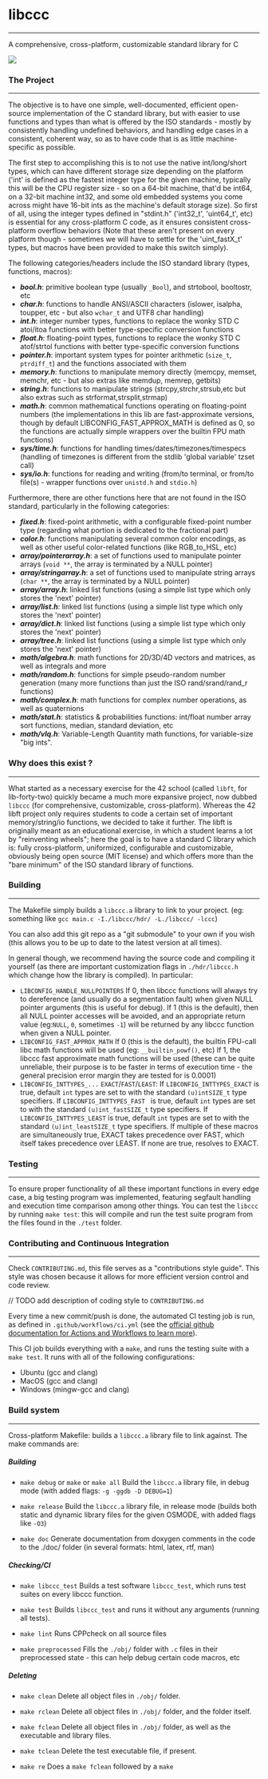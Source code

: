 # libccc
---
A comprehensive, cross-platform, customizable standard library for C

<a href="https://github.com/LexouDuck/libccc/actions">
	<img src="https://github.com/LexouDuck/libccc/workflows/CI+CD/badge.svg" />
</a>



### The Project
---
The objective is to have one simple, well-documented, efficient open-source implementation of the C standard library, but with easier to use functions and types than what is offered by the ISO standards - mostly by consistently handling undefined behaviors, and handling edge cases in a consistent, coherent way, so as to have code that is as little machine-specific as possible.

The first step to accomplishing this is to not use the native int/long/short types, which can have different storage size depending on the platform
('int' is defined as the fastest integer type for the given machine, typically this will be the CPU register size - so on a 64-bit machine, that'd be int64, on a 32-bit machine int32, and some old embedded systems you come across might have 16-bit ints as the machine's default storage size). So first of all, using the integer types defined in "stdint.h" ('int32_t', 'uint64_t', etc) is essential for any cross-platform C code, as it ensures consistent cross-platform overflow behaviors (Note that these aren't present on every platform though - sometimes we will have to settle for the 'uint_fastX_t' types, but macros have been provided to make this switch simply).

The following categories/headers include the ISO standard library (types, functions, macros):
* _**bool.h**_: primitive boolean type (usually `_Bool`), and strtobool, booltostr, etc
* _**char.h**_: functions to handle ANSI/ASCII characters (islower, isalpha, toupper, etc - but also `wchar_t` and UTF8 char handling)
* _**int.h**_: integer number types, functions to replace the wonky STD C atoi/itoa functions with better type-specific conversion functions
* _**float.h**_: floating-point types, functions to replace the wonky STD C atof/strtol functions with better type-specific conversion functions
* _**pointer.h**_: important system types for pointer arithmetic (`size_t`, `ptrdiff_t`) and the functions associated with them
* _**memory.h**_: functions to manipulate memory directly (memcpy, memset, memchr, etc - but also extras like memdup, memrep, getbits)
* _**string.h**_: functions to manipulate strings (strcpy,strchr,strsub,etc but also extras such as strformat,strsplit,strmap)
* _**math.h**_: common mathematical functions operating on floating-point numbers (the implementations in this lib are fast-approximate versions, though by default LIBCONFIG_FAST_APPROX_MATH is defined as 0, so the functions are actually simple wrappers over the builtin FPU math functions)
* _**sys/time.h**_: functions for handling times/dates/timezones/timespecs (handling of timezones is different from the stdlib 'global variable' tzset call)
* _**sys/io.h**_: functions for reading and writing (from/to terminal, or from/to file(s) - wrapper functions over `unistd.h` and `stdio.h`)

Furthermore, there are other functions here that are not found in the ISO standard, particularly in the following categories:
* _**fixed.h**_: fixed-point arithmetic, with a configurable fixed-point number type (regarding what portion is dedicated to the fractional part)
* _**color.h**_: functions manipulating several common color encodings, as well as other useful color-related functions (like RGB_to_HSL, etc)
* _**array/pointerarray.h**_: a set of functions used to manipulate pointer arrays (`void **`, the array is terminated by a NULL pointer)
* _**array/stringarray.h**_: a set of functions used to manipulate string arrays (`char **`, the array is terminated by a NULL pointer)
* _**array/array.h**_: linked list functions (using a simple list type which only stores the 'next' pointer)
* _**array/list.h**_: linked list functions (using a simple list type which only stores the 'next' pointer)
* _**array/dict.h**_: linked list functions (using a simple list type which only stores the 'next' pointer)
* _**array/tree.h**_: linked list functions (using a simple list type which only stores the 'next' pointer)
* _**math/algebra.h**_: math functions for 2D/3D/4D vectors and matrices, as well as integrals and more
* _**math/random.h**_: functions for simple pseudo-random number generation (many more functions than just the ISO rand/srand/rand_r functions)
* _**math/complex.h**_: math functions for complex number operations, as well as quaternions
* _**math/stat.h**_: statistics & probabilities functions: int/float number array sort functions, median, standard deviation, etc
* _**math/vlq.h**_: Variable-Length Quantity math functions, for variable-size "big ints".



### Why does this exist ?
---
What started as a necessary exercise for the 42 school (called `libft`, for lib-forty-two) quickly became a much more expansive project, now dubbed `libccc` (for comprehensive, customizable, cross-platform). Whereas the 42 libft project only requires students to code a certain set of important memory/string/io functions, we decided to take it further. The libft is originally meant as an educational exercise, in which a student learns a lot by "reinventing wheels"; here the goal is to have a standard C library which is: fully cross-platform, uniformized, configurable and customizable, obviously being open source (MIT license) and which offers more than the "bare minimum" of the ISO standard library of functions.



### Building
---
The Makefile simply builds a `libccc.a` library to link to your project. (eg: something like `gcc main.c -I./libccc/hdr/ -L./libccc/ -lccc`)

You can also add this git repo as a "git submodule" to your own if you wish (this allows you to be up to date to the latest version at all times).

In general though, we recommend having the source code and compiling it yourself (as there are important customization flags in `./hdr/libccc.h` which change how the library is compiled). In particular:
- `LIBCONFIG_HANDLE_NULLPOINTERS`
	If 0, then libccc functions will always try to dereference (and usually do a segmentation fault) when given NULL pointer arguments (this is useful for debug).
	If 1 (this is the default), then all NULL pointer accesses will be avoided, and an appropriate return value (eg:`NULL`, `0`, sometimes `-1`) will be returned by any libccc function when given a NULL pointer.
- `LIBCONFIG_FAST_APPROX_MATH`
	If 0 (this is the default), the builtin FPU-call libc math functions will be used (eg: `__builtin_powf()`, etc)
	If 1, the libccc fast approximate math functions will be used (these can be quite unreliable, their purpose is to be faster in terms of execution time - the general precision error margin they are tested for is 0.0001)
- `LIBCONFIG_INTTYPES_...` `EXACT`/`FAST`/`LEAST`:
	If `LIBCONFIG_INTTYPES_EXACT` is true, default `int` types are set to with the standard `(u)intSIZE_t` type specifiers.
	If `LIBCONFIG_INTTYPES_FAST ` is true, default `int` types are set to with the standard `(u)int_fastSIZE_t` type specifiers.
	If `LIBCONFIG_INTTYPES_LEAST` is true, default `int` types are set to with the standard `(u)int_leastSIZE_t` type specifiers.
	If multiple of these macros are simultaneously true, EXACT takes precedence over FAST, which itself takes precedence over LEAST. If none are true, resolves to EXACT.



### Testing
---
To ensure proper functionality of all these important functions in every edge case, a big testing program was implemented, featuring segfault handling and execution time comparison among other things.
You can test the `libccc` by running `make test`: this will compile and run the test suite program from the files found in the `./test` folder.



### Contributing and Continuous Integration
---
Check `CONTRIBUTING.md`, this file serves as a "contributions style guide". This style was chosen because it allows for more efficient version control and code review.

// TODO add description of coding style to `CONTRIBUTING.md`


Every time a new commit/push is done, the automated CI testing job is run, as defined in `.github/workflows/ci.yml` (see the [official github documentation for Actions and Workflows to learn more](https://help.github.com/en/actions/reference/workflow-syntax-for-github-actions)).

This CI job builds everything with a `make`, and runs the testing suite with a `make test`. It runs with all of the following configurations:
- Ubuntu (gcc and clang)
- MacOS (gcc and clang)
- Windows (mingw-gcc and clang)



### Build system
---
Cross-platform Makefile: builds a `libccc.a` library file to link against.
The make commands are:


##### Building

- `make debug` or `make` or `make all`
	Build the `libccc.a` library file, in debug mode (with added flags: `-g -ggdb -D DEBUG=1`)

- `make release`
	Build the `libccc.a` library file, in release mode (builds both static and dynamic library files for the given OSMODE, with added flags like `-O3`)

- `make doc`
	Generate documentation from doxygen comments in the code to the ./doc/ folder (in several formats: html, latex, rtf, man)


##### Checking/CI

- `make libccc_test`
	Builds a test software `libccc_test`, which runs test suites on every libccc function.

- `make test`
	Builds `libccc_test` and runs it without any arguments (running all tests).

- `make lint`
	Runs CPPcheck on all source files

- `make preprocessed`
	Fills the `./obj/` folder with `.c` files in their preprocessed state - this can help debug certain code macros, etc


##### Deleting

- `make clean`
	Delete all object files in `./obj/` folder.

- `make rclean`
	Delete all object files in `./obj/` folder, and the folder itself.

- `make fclean`
	Delete all object files in `./obj/` folder, as well as the executable and library files.

- `make tclean`
	Delete the test executable file, if present.

- `make re`
	Does a `make fclean` followed by a `make`
